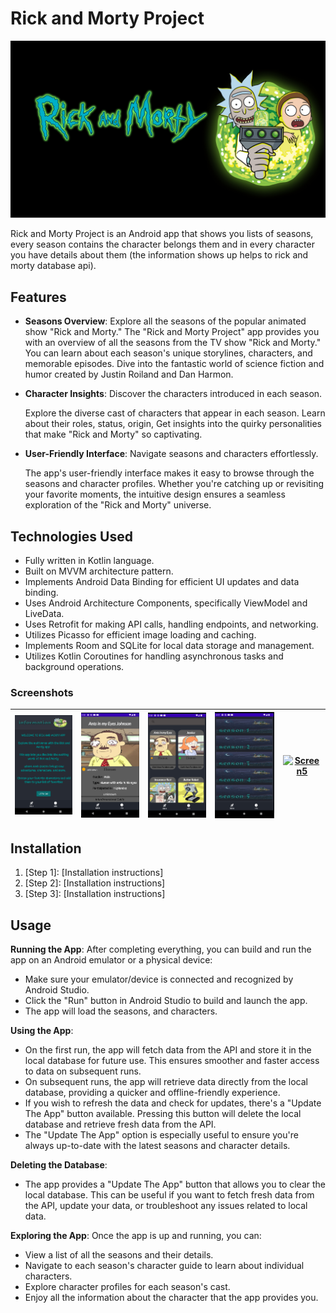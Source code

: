 # Rick and Morty Project

![App Screenshot](screenShots/rickandmortyinfo.jpg) <!-- Replace with an actual screenshot of your app -->

Rick and Morty Project is an Android app that shows you lists of seasons, every season contains
the character belongs them and in every character you have details about them (the information shows up helps to rick and morty database api).

## Features

- **Seasons Overview**: Explore all the seasons of the popular animated show "Rick and Morty."
  The "Rick and Morty Project" app provides you with an overview of all the seasons from the TV show "Rick and Morty." You can learn about each season's unique storylines, characters, and memorable episodes. Dive into the fantastic world of science fiction and humor created by Justin Roiland and Dan Harmon.


- **Character Insights**: Discover the characters introduced in each season.

  Explore the diverse cast of characters that appear in each season. Learn about their roles, status, origin, Get insights into the quirky personalities that make "Rick and Morty" so captivating.


- **User-Friendly Interface**: Navigate seasons and characters effortlessly.

  The app's user-friendly interface makes it easy to browse through the seasons and character profiles. Whether you're catching up or revisiting your favorite moments, the intuitive design ensures a seamless exploration of the "Rick and Morty" universe.

## Technologies Used
- Fully written in Kotlin language.
- Built on MVVM architecture pattern.
- Implements Android Data Binding for efficient UI updates and data binding.
- Uses Android Architecture Components, specifically ViewModel and LiveData.
- Uses Retrofit for making API calls, handling endpoints, and networking.
- Utilizes Picasso for efficient image loading and caching.
- Implements Room and SQLite for local data storage and management.
- Utilizes Kotlin Coroutines for handling asynchronous tasks and background operations.

### Screenshots
| [![Screen1](https://raw.githubusercontent.com/Natanel777/AndroidApp/main/screenShots/screenshot%202023-08-10%20173951.png)]() | [![Screen2](https://raw.githubusercontent.com/Natanel777/AndroidApp/main/screenShots/screenshot%202023-08-10%20173913.png)]() | [![Screen3](https://raw.githubusercontent.com/Natanel777/AndroidApp/main/screenShots/screenshot%202023-08-10%20173818.png)]() | [![Screen4](https://raw.githubusercontent.com/Natanel777/AndroidApp/main/screenShots/screenshot%202023-08-10%20173732.png)]() | [![Screen5](https://raw.githubusercontent.com/Natanel777/AndroidApp/main/screenShots/screenshot%202023-08-10%20173813.png)]() |
|:-----------------------------------------------------------------------------------------------------------------------------:|:-----------------------------------------------------------------------------------------------------------------------------:|:-----------------------------------------------------------------------------------------------------------------------------:|:-----------------------------------------------------------------------------------------------------------------------------:|:-----------------------------------------------------------------------------------------------------------------------------:|


## Installation

1. [Step 1]: [Installation instructions]
2. [Step 2]: [Installation instructions]
3. [Step 3]: [Installation instructions]

## Usage

**Running the App**: After completing everything, you can build and run the app on an Android emulator or a physical device:

- Make sure your emulator/device is connected and recognized by Android Studio.
- Click the "Run" button in Android Studio to build and launch the app.
- The app will load the seasons, and characters.

**Using the App**:

- On the first run, the app will fetch data from the API and store it in the local database for future use. This ensures smoother and faster access to data on subsequent runs.
- On subsequent runs, the app will retrieve data directly from the local database, providing a quicker and offline-friendly experience.
- If you wish to refresh the data and check for updates, there's a "Update The App" button available. Pressing this button will delete the local database and retrieve fresh data from the API.
- The "Update The App" option is especially useful to ensure you're always up-to-date with the latest seasons and character details.

 **Deleting the Database**:

  - The app provides a "Update The App" button that allows you to clear the local database. This can be useful if you want to fetch fresh data from the API, update your data, or troubleshoot any issues related to local data.


**Exploring the App**: Once the app is up and running, you can:
  - View a list of all the seasons and their details.
  - Navigate to each season's character guide to learn about individual characters.
  - Explore character profiles for each season's cast.
  - Enjoy all the information about the character that the app provides you.


